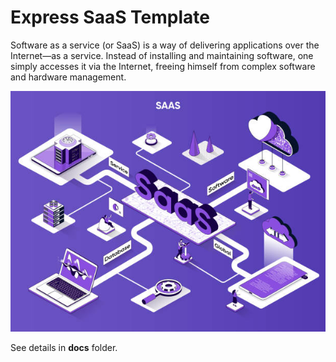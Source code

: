 # Express SaaS Template

Software as a service (or SaaS) is a way of delivering applications over the Internet—as a service. Instead of installing and maintaining software, one simply accesses it via the Internet, freeing himself from complex software and hardware management.

![SaaS](./docs/resources/saas.jpg)

See details in **docs** folder.
